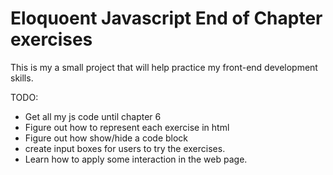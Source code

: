# Eloquoent Javascript End of Chapter exercises

This is my a small project that will help practice my front-end development skills.

TODO:
- Get all my js code until chapter 6
- Figure out how to represent each exercise in html
- Figure out how show/hide a code block
- create input boxes for users to try the exercises.
- Learn how to apply some interaction in the web page.
